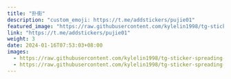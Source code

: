 ```yaml
---
title: "扑街"
description: "custom_emoji: https://t.me/addstickers/pujie01"
featured_image: "https://raw.githubusercontent.com/kylelin1998/tg-sticker-spreading-worldwide-images/main/img/5661fd81-ca03-4cc0-a27d-32e4e8f32405.jpg"
link: "https://t.me/addstickers/pujie01"
weight: 3
date: 2024-01-16T07:53:03+08:00
images:
  - https://raw.githubusercontent.com/kylelin1998/tg-sticker-spreading-worldwide-images/main/img/5661fd81-ca03-4cc0-a27d-32e4e8f32405.jpg
  - https://raw.githubusercontent.com/kylelin1998/tg-sticker-spreading-worldwide-images/main/img/22af7e01-c341-44f3-b5e6-c2f6f29c5236.jpg
---
```

